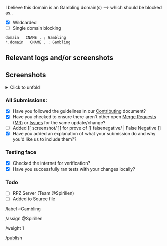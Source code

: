 I believe this domain is an Gambling domain(s) --> which should be blocked as..

- [X] Wildcarded
- [ ] Single domain blocking

```python
domain   CNAME . ; Gambling
*.domain   CNAME . ; Gambling
```

## Relevant logs and/or screenshots
<!-- Be as clear as possible: nobody can read your mind, and nobody is looking at your issue over your shoulder. -->


## Screenshots
<details><summary>Click to unfold</summary>



</details>

### All Submissions:
- [X] Have you followed the guidelines in our [Contributing](CONTRIBUTING.md)
	  document?
- [x] Have you checked to ensure there aren't other open
      [Merge Requests (MR)](../merge_requests) or [Issues](../issues) for the
      same update/change?
- [ ] Added [[ screenshot/ ]] for prove of [[ falsenegative/ | False Negative ]]
- [X] Have you added an explanation of what your submission do and why you'd
	  like us to include them??

### Testing face
- [X] Checked the internet for verification?
- [X] Have you successfully ran tests with your changes locally?

### Todo
- [ ] RPZ Server (Team @Spirillen)
- [ ] Added to Source file

/label ~Gambling

/assign @Spirillen

/weight 1

/publish
